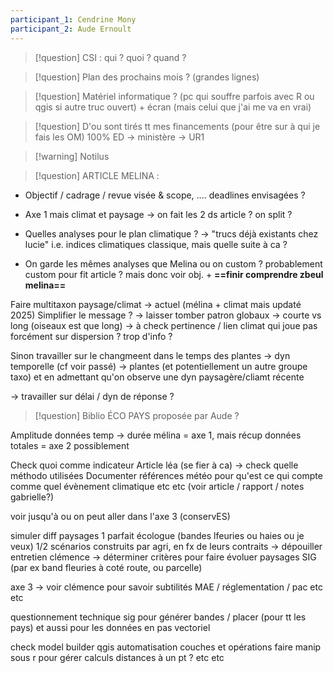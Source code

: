 ```yaml
---
participant_1: Cendrine Mony
participant_2: Aude Ernoult
---
```

>[!question] CSI : qui ? quoi ? quand ?


>[!question] Plan des prochains mois ? (grandes lignes)
>


>[!question] Matériel informatique ? (pc qui souffre parfois avec R ou qgis si autre truc ouvert) + écran (mais celui que j'ai me va en vrai)


>[!question] D'ou sont tirés tt mes financements (pour être sur à qui je fais les OM)
100% ED → ministère → UR1

>[!warning] Notilus


>[!question] ARTICLE MELINA :
- Objectif / cadrage / revue visée & scope, .... deadlines envisagées ?

- Axe 1 mais climat et paysage → on fait les 2 ds article ? on split ?

- Quelles analyses pour le plan climatique ? → "trucs déjà existants chez lucie" i.e. indices climatiques classique, mais quelle suite à ca ?

- On garde les mêmes analyses que Melina ou on custom ? probablement custom pour fit article ? mais donc voir obj. + **==finir comprendre zbeul melina==**

Faire multitaxon paysage/climat → actuel (mélina + climat mais updaté 2025)
Simplifier le message ? → laisser tomber patron globaux → courte vs long (oiseaux est que long) → à check pertinence / lien climat qui joue pas forcément sur dispersion ? trop d'info ?

Sinon travailler sur le changmeent dans le temps des plantes → dyn temporelle (cf voir passé) → plantes (et potentiellement un autre groupe taxo) et en admettant qu'on observe une dyn paysagère/cliamt récente

→ travailler sur délai / dyn de réponse ?


>[!question] Biblio ÉCO PAYS proposée par Aude ?






Amplitude données temp → durée mélina = axe 1, mais récup données totales = axe 2 possiblement

Check quoi comme indicateur 
Article léa (se fier à ca) → check quelle méthodo utilisées
Documenter références météo pour qu'est ce qui compte comme quel évènement climatique etc etc (voir article / rapport / notes gabrielle?)



voir jusqu'à ou on peut aller dans l'axe 3 (conservES)

simuler diff paysages 
1 parfait écologue (bandes lfeuries ou haies ou je veux)
1/2 scénarios construits par agri, en fx de leurs contraits
→ dépouiller entretien clémence → déterminer critères pour faire évoluer paysages SIG (par ex band fleuries à coté route, ou parcelle)




axe 3 → voir clémence pour savoir subtilités MAE / réglementation / pac etc etc

questionnement technique sig pour générer bandes / placer (pour tt les pays) et aussi pour les données en pas vectoriel

check model builder qgis automatisation couches et opérations
faire manip sous r pour gérer calculs distances à un pt ? etc etc
